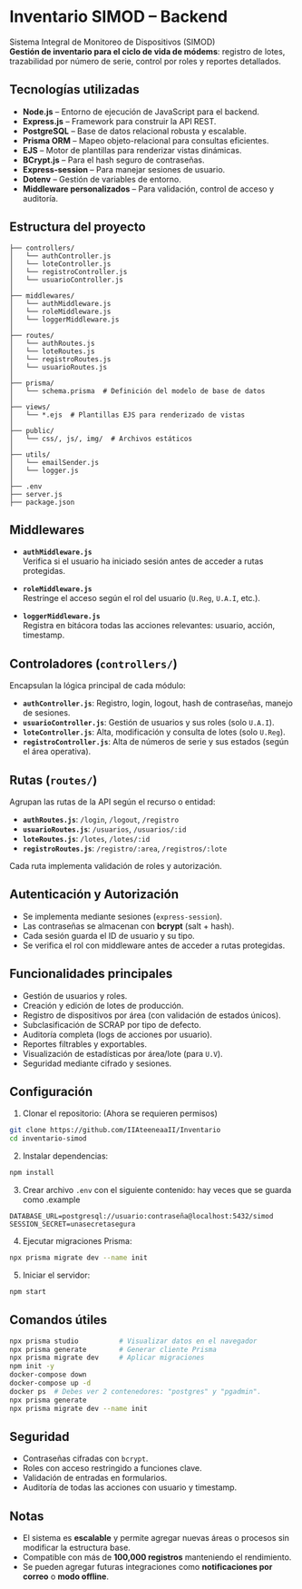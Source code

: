 
# Inventario SIMOD – Backend

Sistema Integral de Monitoreo de Dispositivos (SIMOD)  
**Gestión de inventario para el ciclo de vida de módems**: registro de lotes, trazabilidad por número de serie, control por roles y reportes detallados.

## Tecnologías utilizadas

- **Node.js** – Entorno de ejecución de JavaScript para el backend.
- **Express.js** – Framework para construir la API REST.
- **PostgreSQL** – Base de datos relacional robusta y escalable.
- **Prisma ORM** – Mapeo objeto-relacional para consultas eficientes.
- **EJS** – Motor de plantillas para renderizar vistas dinámicas.
- **BCrypt.js** – Para el hash seguro de contraseñas.
- **Express-session** – Para manejar sesiones de usuario.
- **Dotenv** – Gestión de variables de entorno.
- **Middleware personalizados** – Para validación, control de acceso y auditoría.

## Estructura del proyecto

```
├── controllers/
│   └── authController.js
│   └── loteController.js
│   └── registroController.js
│   └── usuarioController.js
│
├── middlewares/
│   └── authMiddleware.js
│   └── roleMiddleware.js
│   └── loggerMiddleware.js
│
├── routes/
│   └── authRoutes.js
│   └── loteRoutes.js
│   └── registroRoutes.js
│   └── usuarioRoutes.js
│
├── prisma/
│   └── schema.prisma  # Definición del modelo de base de datos
│
├── views/
│   └── *.ejs  # Plantillas EJS para renderizado de vistas
│
├── public/
│   └── css/, js/, img/  # Archivos estáticos
│
├── utils/
│   └── emailSender.js
│   └── logger.js
│
├── .env
├── server.js
├── package.json
```

## Middlewares

- **`authMiddleware.js`**  
  Verifica si el usuario ha iniciado sesión antes de acceder a rutas protegidas.

- **`roleMiddleware.js`**  
  Restringe el acceso según el rol del usuario (`U.Reg`, `U.A.I`, etc.).

- **`loggerMiddleware.js`**  
  Registra en bitácora todas las acciones relevantes: usuario, acción, timestamp.

## Controladores (`controllers/`)

Encapsulan la lógica principal de cada módulo:

- **`authController.js`**: Registro, login, logout, hash de contraseñas, manejo de sesiones.
- **`usuarioController.js`**: Gestión de usuarios y sus roles (solo `U.A.I`).
- **`loteController.js`**: Alta, modificación y consulta de lotes (solo `U.Reg`).
- **`registroController.js`**: Alta de números de serie y sus estados (según el área operativa).

## Rutas (`routes/`)

Agrupan las rutas de la API según el recurso o entidad:

- **`authRoutes.js`**: `/login`, `/logout`, `/registro`
- **`usuarioRoutes.js`**: `/usuarios`, `/usuarios/:id`
- **`loteRoutes.js`**: `/lotes`, `/lotes/:id`
- **`registroRoutes.js`**: `/registro/:area`, `/registros/:lote`

Cada ruta implementa validación de roles y autorización.

## Autenticación y Autorización

- Se implementa mediante sesiones (`express-session`).
- Las contraseñas se almacenan con **bcrypt** (salt + hash).
- Cada sesión guarda el ID de usuario y su tipo.
- Se verifica el rol con middleware antes de acceder a rutas protegidas.

## Funcionalidades principales

- Gestión de usuarios y roles.
- Creación y edición de lotes de producción.
- Registro de dispositivos por área (con validación de estados únicos).
- Subclasificación de SCRAP por tipo de defecto.
- Auditoría completa (logs de acciones por usuario).
- Reportes filtrables y exportables.
- Visualización de estadísticas por área/lote (para `U.V`).
- Seguridad mediante cifrado y sesiones.

## Configuración

1. Clonar el repositorio:
(Ahora se requieren permisos)
```bash
git clone https://github.com/IIAteeneaaII/Inventario
cd inventario-simod
```

2. Instalar dependencias:
```bash
npm install
```

3. Crear archivo `.env` con el siguiente contenido:
hay veces que se guarda como .example
```
DATABASE_URL=postgresql://usuario:contraseña@localhost:5432/simod
SESSION_SECRET=unasecretasegura
```

4. Ejecutar migraciones Prisma:
```bash
npx prisma migrate dev --name init
```

5. Iniciar el servidor:
```bash
npm start
```

## Comandos útiles

```bash
npx prisma studio          # Visualizar datos en el navegador
npx prisma generate        # Generar cliente Prisma
npx prisma migrate dev     # Aplicar migraciones
npm init -y
docker-compose down
docker-compose up -d
docker ps  # Debes ver 2 contenedores: "postgres" y "pgadmin".
npx prisma generate
npx prisma migrate dev --name init
```

## Seguridad

- Contraseñas cifradas con `bcrypt`.
- Roles con acceso restringido a funciones clave.
- Validación de entradas en formularios.
- Auditoría de todas las acciones con usuario y timestamp.

## Notas

- El sistema es **escalable** y permite agregar nuevas áreas o procesos sin modificar la estructura base.
- Compatible con más de **100,000 registros** manteniendo el rendimiento.
- Se pueden agregar futuras integraciones como **notificaciones por correo** o **modo offline**.
